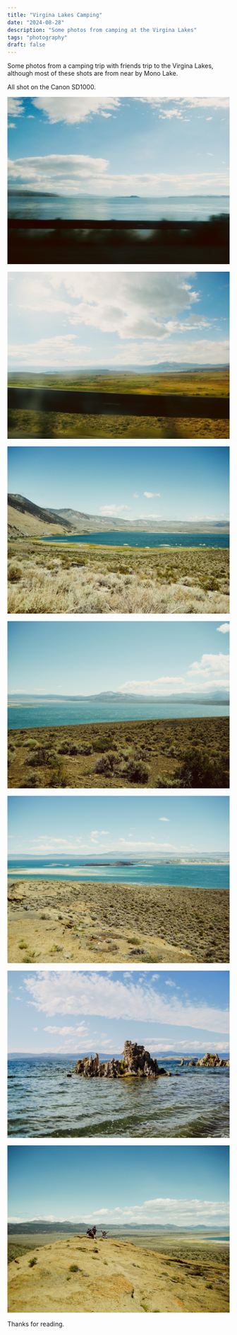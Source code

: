 ```yaml
---
title: "Virgina Lakes Camping"
date: "2024-08-28"
description: "Some photos from camping at the Virgina Lakes"
tags: "photography"
draft: false
---
```


Some photos from a camping trip with friends trip to the Virgina Lakes, although most of these shots are from near by Mono Lake. 

All shot on the Canon SD1000.

![camping photo](/images/2024/camping-1.jpg)

![camping photo](/images/2024/camping-2.jpg)

![camping photo](/images/2024/camping-3.jpg)

![camping photo](/images/2024/camping-4.jpg)

![camping photo](/images/2024/camping-5.jpg)

![camping photo](/images/2024/camping-6.jpg)

![camping photo](/images/2024/camping-7.jpg)

Thanks for reading.

